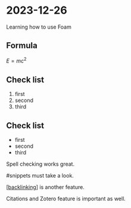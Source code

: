# 2023-12-26
Learning how to use Foam 
## Formula
$E=mc^2$

## Check list
1. first
2. second
3. third

## Check list
- first
- second
- third

Spell checking works great.

#snippets must take a look.

[[backlinking]] is another feature.

Citations and Zotero feature is important as well.










[//begin]: # "Autogenerated link references for markdown compatibility"
[backlinking]: docs%2Ffeatures%2Fbacklinking "Backlinking"
[//end]: # "Autogenerated link references"